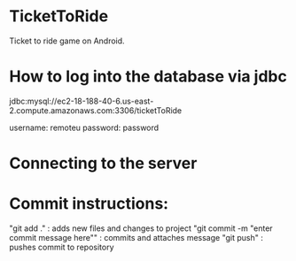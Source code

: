 # TicketToRide
Ticket to ride game on Android.

# How to log into the database via jdbc
jdbc:mysql://ec2-18-188-40-6.us-east-2.compute.amazonaws.com:3306/ticketToRide

username: remoteu
password: password

# Connecting to the server


# Commit instructions:

"git add ." : adds new files and changes to project
"git commit -m "enter commit message here"" : commits and attaches message
"git push" : pushes commit to repository
